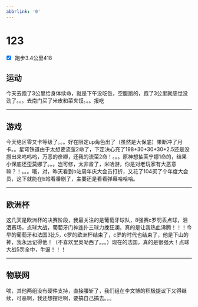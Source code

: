 ```yaml
---
abbrlink: '0'
---
```

# 123

- [x] 跑步3.4公里418

## 运动

今天去跑了3公里给身体续命，就是下午没吃饭，空腹跑的，跑了3公里就感觉没劲了。。。去南门买了米皮和菜夹馍。。。报吃
***

## 游戏

今天绝区零又卡等级了。。。好在限定up角色出了（虽然是大保底）果断冲了月卡。。星穹铁道由于太想要流萤2命了，下定决心充了198+30+30+30+2.5还是没捞出来呜呜呜，万恶的彦卿，还我的流萤2命！。。。原神想抽芙宁娜1命的，结果小保底还歪莫娜了。。。岂可修，太非酋了，米哈游，你是对老玩家有大恶意嘛？！。。。哦，对，昨天看到b站周年庆大会员打折，又花了104买了个年度大会员，这下就能在b站看番剧了，主要还是看看弹幕哈哈哈。
***

## 欧洲杯

这几天是欧洲杯的决赛阶段，我最关注的是葡萄牙球队，8强赛c罗罚丢点球，泪洒赛场，点球大战，葡萄牙门神连扑三球力挽狂澜，真的是让我热血沸腾！！！今早的葡萄牙和法国3比5，c罗的欧洲杯结束了，c罗的时代也结束了，他是下山的神，我永远记得他！（不喜欢里奥呦西了。。。）现在的法国，真的是很强大！点球大战5罚全中，牛逼！！！
***

## 物联网

唉，其他两组没有硬件支持，直接腰斩了，我们组在李文博的积极提议下又得继续，可恶啊，我还想摆烂啊，要搞自己搞去。。。
